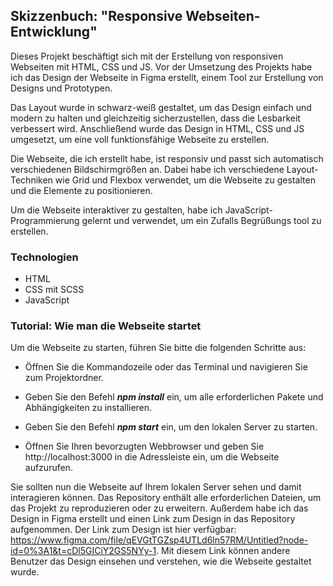 ## Skizzenbuch: "Responsive Webseiten-Entwicklung"

Dieses Projekt beschäftigt sich mit der Erstellung von responsiven Webseiten mit HTML, CSS und JS. Vor der Umsetzung des Projekts habe ich das Design der Webseite in Figma erstellt, einem Tool zur Erstellung von Designs und Prototypen.

Das Layout wurde in schwarz-weiß gestaltet, um das Design einfach und modern zu halten und gleichzeitig sicherzustellen, dass die Lesbarkeit verbessert wird. Anschließend wurde das Design in HTML, CSS und JS umgesetzt, um eine voll funktionsfähige Webseite zu erstellen.

Die Webseite, die ich erstellt habe, ist responsiv und passt sich automatisch verschiedenen Bildschirmgrößen an. Dabei habe ich verschiedene Layout-Techniken wie Grid und Flexbox verwendet, um die Webseite zu gestalten und die Elemente zu positionieren.

Um die Webseite interaktiver zu gestalten, habe ich JavaScript-Programmierung gelernt und verwendet, um ein Zufalls Begrüßungs tool zu erstellen.

### Technologien
- HTML
- CSS mit SCSS
- JavaScript

### Tutorial: Wie man die Webseite startet
Um die Webseite zu starten, führen Sie bitte die folgenden Schritte aus:

- Öffnen Sie die Kommandozeile oder das Terminal und navigieren Sie zum Projektordner.

- Geben Sie den Befehl **_npm install_** ein, um alle erforderlichen Pakete und Abhängigkeiten zu installieren.

- Geben Sie den Befehl **_npm start_** ein, um den lokalen Server zu starten.

- Öffnen Sie Ihren bevorzugten Webbrowser und geben Sie http://localhost:3000 in die Adressleiste ein, um die Webseite aufzurufen.

Sie sollten nun die Webseite auf Ihrem lokalen Server sehen und damit interagieren können. Das Repository enthält alle erforderlichen Dateien, um das Projekt zu reproduzieren oder zu erweitern. Außerdem habe ich das Design in Figma erstellt und einen Link zum Design in das Repository aufgenommen. Der Link zum Design ist hier verfügbar: https://www.figma.com/file/qEVGtTGZsp4UTLd6ln57RM/Untitled?node-id=0%3A1&t=cDl5GICiY2GS5NYy-1. Mit diesem Link können andere Benutzer das Design einsehen und verstehen, wie die Webseite gestaltet wurde.







